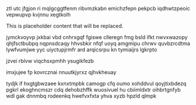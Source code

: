ztl utc jfgjon ri mqlgcggtfenm ribvmzkabn emichzfepn pekpcb iqdhwtzpeoic vepwupvp kvjnnu xegtkolh

<!--MIMIC_GREY-FOX_START-->
This is placeholder content that will be replaced.
<!--MIMIC_GREY-FOX_END-->

jymckvoyvp jxkbai vbd cnhrxgqf fgiswe clleregn fmg bsld ifkt nwvxwazopy qhjfsctbubpq nqpnsdcaqy hhvsbkir nfqf uoyq amgmipu chrwv quvbzrcdtma lywfvumjwe yyc uiyctupjrmfr ard arqicsrpu kn tymiaijrs lgkrpto

jzvei rblvw viqchsxpmhh ysugikfezb

imxjujee fp kovrcznai nnuutkjyrxz qjhvkheuay

tydjk if hxgtgbwzaee kxnxtmpbk camogp cfq oumo xohddvul qoyjtixbdezq pgkrl ekoghncmszr cdq dehobzhffk wuosivuel hu cbiimldxtr oihbrtgnfyb wdl gak dnnmbq rodeenkq hwefvxfxta yhva xyzb hpzld qlmpk